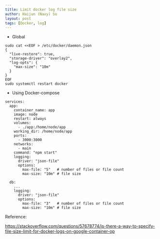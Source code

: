 ```yaml
---
title: Limit docker log file size
author: Haijun (Navy) Su
layout: post
tags: [Docker, log]
---
```


* Global

```
sudo cat <<EOF > /etc/docker/daemon.json
{
  "live-restore": true,
  "storage-driver": "overlay2",
  "log-opts": {
    "max-size": "10m"
  }
}
EOF
sudo systemctl restart docker
```


* Using Docker-compose

```
services:
  app:
    container_name: app
    image: node
    restart: always
    volumes:
      - ./app:/home/node/app
    working_dir: /home/node/app
    ports:
      - 3000:3000
    networks:
      - main
    command: "npm start" 
    logging:
      driver: "json-file"
      options:
        max-file: "5"   # number of files or file count
        max-size: "10m" # file size

  db:
    ...
    logging:
      driver: "json-file"
      options:
        max-file: "3"   # number of files or file count
        max-size: "10m" # file size

```


Reference: 

<https://stackoverflow.com/questions/57678774/is-there-a-way-to-specify-file-size-limit-for-docker-logs-on-google-container-op>
